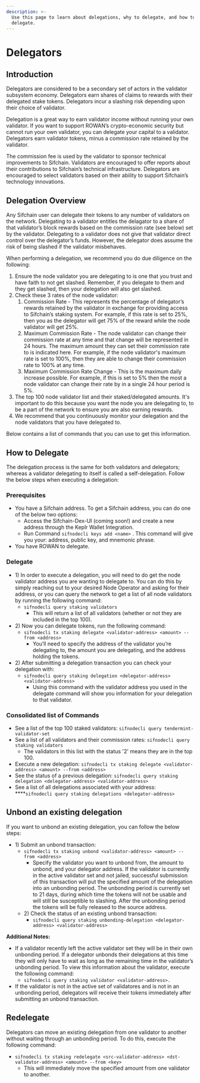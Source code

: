 ```yaml
---
description: >-
  Use this page to learn about delegations, why to delegate, and how to
  delegate.
---
```


# Delegators

## **Introduction**

Delegators are considered to be a secondary set of actors in the validator subsystem economy. Delegators earn shares of claims to rewards with their delegated stake tokens. Delegators incur a slashing risk depending upon their choice of validator.

Delegation is a great way to earn validator income without running your own validator.  If you want to support ROWAN’s crypto-economic security but cannot run your own validator, you can delegate your capital to a validator. Delegators earn validator tokens, minus a commission rate retained by the validator.

The commission fee is used by the validator to sponsor technical improvements to Sifchain. Validators are encouraged to offer reports about their contributions to Sifchain’s technical infrastructure. Delegators are encouraged to select validators based on their ability to support Sifchain’s technology innovations.

## **Delegation Overview**

Any Sifchain user can delegate their tokens to any number of validators on the network. Delegating to a validator entitles the delagator to a share of that validator’s block rewards based on the commission rate \(see below\) set by the validator. Delegating to a validator does not give that validator direct control over the delegator’s funds. However, the delegator does assume the risk of being slashed if the validator misbehaves. 

When performing a delegation, we recommend you do due diligence on the following:

1. Ensure the node validator you are delegating to is one that you trust and have faith to not get slashed. Remember, if you delegate to them and they get slashed, then your delegation will also get slashed.
2. Check these 3 rates of the node validator: 
   1. Commission Rate - This represents the percentage of delegator’s rewards retained by the validator in exchange for providing access to Sifchain’s staking system. For example, if this rate is set to 25%, then you as the delegator will get 75% of the reward while the node validator will get 25%.
   2. Maximum Commission Rate - The node validator can change their commission rate at any time and that change will be represented in 24 hours. The maximum amount they can set their commission rate to is indicated here. For example, if the node validator's maximum rate is set to 100%, then they are able to change their commission rate to 100% at any time.
   3. Maximum Commission Rate Change - This is the maximum daily increase possible. For example, if this is set to 5% then the most a node validator can change their rate by in a single 24 hour period is 5%.
3. The top 100 node validator list and their staked/delegated amounts. It's important to do this because you want the node you are delegating to, to be a part of the network to ensure you are also earning rewards.
4. We recommend that you continuously monitor your delegation and the node validators that you have delegated to.

Below contains a list of commands that you can use to get this information.

## **How to Delegate** 

The delegation process is the same for both validators and delegators; whereas a validator delegating to itself is called a self-delegation. Follow the below steps when executing a delegation:

### Prerequisites  

* You have a Sifchain address. To get a Sifchain address, you can do one of the below two options:
  * Access the Sifchain-Dex-UI \(coming soon!\) and create a new address through the Keplr Wallet Integration. 
  * Run Command `sifnodecli keys add <name>` .  This command will give you your: address, public key, and mnemonic phrase. 
* You have ROWAN to delegate. 

### Delegate

* 1\) In order to execute a delegation, you will need to do get the node validator address you are wanting to delegate to. You can do this by simply reaching out to your desired Node Operator and asking for their address, or you can query the network to get a list of all node validators by running the following command:
  * `sifnodecli query staking validators`
    * This will return a list of all validators \(whether or not they are included in the top 100\). 
* 2\) Now you can  delegate tokens, run the following command:
  * `sifnodecli tx staking delegate <validator-address> <amount> --from <address>`
    * You’ll need to specify the address of the validator you’re delegating to, the amount you are delegating, and the address holding the tokens.
* 2\) After submitting a delegation transaction you can check your delegation with:
  * `sifnodecli query staking delegation <delegator-address> <validator-address>`
    * Using this command with the validator address you used in the delegate command will show you information for your delegation to that validator.

### Consolidated list of Commands

* See a list of the top 100 staked validators:  `sifnodecli query tendermint-validator-set`
* See a list of all validators and their commission rates:  `sifnodecli query staking validators`
  * The validators in this list with the status '2' means they are in the top 100.
* Execute a new delegation: `sifnodecli tx staking delegate <validator-address> <amount> --from <address>`
* See the status of a previous delegation: `sifnodecli query staking delegation <delegator-address> <validator-address>`
* See a list of all delegations associated with your address: ****`sifnodecli query staking delegations <delegator-address>`

##  **Unbond an existing delegation**

If you want to unbond an existing delegation, you can follow the below steps:

* 1\) Submit an unbond transaction:
  * `sifnodecli tx staking unbond <validator-address> <amount> --from <address>` 
    * Specify the validator you want to unbond from, the amount to unbond, and your delegator address. If the validator is currently in the active validator set and not jailed, successful submission of this transaction will put the specified amount of the delegation into an unbonding period. The unbonding period is currently set to 21 days, during which time the tokens will not be usable and will still be susceptible to slashing. After the unbonding period the tokens will be fully released to the source address.
  * 2\) Check the status of an existing unbond transaction:
    * `sifnodecli query staking unbonding-delegation <delegator-address> <validator-address>`

**Additional Notes:**

* If a validator recently left the active validator set they will be in their own unbonding period. If a delegator unbonds their delegations at this time they will only have to wait as long as the remaining time in the validator’s unbonding period. To view this information about the validator, execute the following command:
  * `sifnodecli query staking validator <validator-address>.`
* If the validator is not in the active set of validatores and is not in an unbonding period, delegators will receive their tokens immediately after submitting an unbond transaction.

## **Redelegate**

Delegators can move an existing delegation from one validator to another without waiting through an unbonding period. To do this, execute the following command:

* `sifnodecli tx staking redelegate <src-validator-address> <dst-validator-address> <amount> --from <key>`
  * This will immediately move the specified amount from one validator to another.



